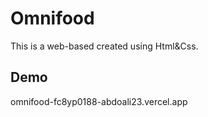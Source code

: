 # Omnifood
This is a web-based created using Html&Css.

## Demo
omnifood-fc8yp0188-abdoali23.vercel.app
